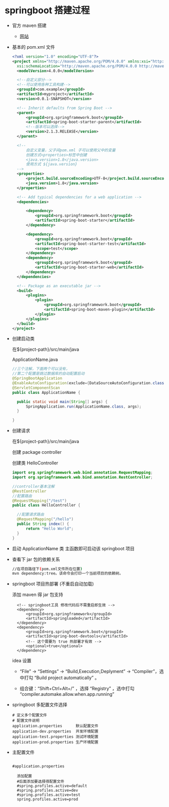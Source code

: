 # springboot 搭建过程

- 官方 maven 搭建

  - [网站](https://start.spring.io/)

- 基本的 pom.xml 文件

  ```xml
  <?xml version="1.0" encoding="UTF-8"?>
  <project xmlns="http://maven.apache.org/POM/4.0.0" xmlns:xsi="http://www.w3.org/2001/XMLSchema-instance"
  	xsi:schemaLocation="http://maven.apache.org/POM/4.0.0 http://maven.apache.org/xsd/maven-4.0.0.xsd">
  	<modelVersion>4.0.0</modelVersion>

  	<!--自定义部分-->
  	<!--可以使用各种工具构建-->
  	<groupId>com.example</groupId>
  	<artifactId>myproject</artifactId>
  	<version>0.0.1-SNAPSHOT</version>

  	<!-- Inherit defaults from Spring Boot -->
  	<parent>
  		<groupId>org.springframework.boot</groupId>
  		<artifactId>spring-boot-starter-parent</artifactId>
  		<!--版本可以选择-->
  		<version>2.1.3.RELEASE</version>
  	</parent>

  	<!--
  		自定义变量，父子间pom.xml 子可以使用父中的变量
  		创建方式<properties>标签中创建
  		<java.version>1.8</java.version>
  		使用方式 ${java.version}
  	-->
  	<properties>
  		<project.build.sourceEncoding>UTF-8</project.build.sourceEncoding>
  		<java.version>1.8</java.version>
  	</properties>

  	<!-- Add typical dependencies for a web application -->
  	<dependencies>

  		<dependency>
  			<groupId>org.springframework.boot</groupId>
  			<artifactId>spring-boot-starter</artifactId>
  		</dependency>

  		<dependency>
  			<groupId>org.springframework.boot</groupId>
  			<artifactId>spring-boot-starter-test</artifactId>
  			<scope>test</scope>
  		</dependency>
  		<dependency>
  			<groupId>org.springframework.boot</groupId>
  			<artifactId>spring-boot-starter-web</artifactId>
  		</dependency>
  	</dependencies>

  	<!-- Package as an executable jar -->
  	<build>
  		<plugins>
  			<plugin>
  				<groupId>org.springframework.boot</groupId>
  				<artifactId>spring-boot-maven-plugin</artifactId>
  			</plugin>
  		</plugins>
  	</build>
  </project>
  ```

- 创建启动类

  在${project-path}/src/main/java

  ApplicationName.java

  ```java
  //三个注解，下面两个可以没有，
  //第二个配置是跳过数据库的自动配置启动
  @SpringBootApplication
  @EnableAutoConfiguration(exclude={DataSourceAutoConfiguration.class})
  @ServletComponentScan
  public class ApplicationName {

  	public static void main(String[] args) {
  		SpringApplication.run(ApplicationName.class, args);
  	}

  }
  ```

- 创建请求

  在${project-path}/src/main/java

  创建 package controller

  创建类 HelloController

  ```java
  import org.springframework.web.bind.annotation.RequestMapping;
  import org.springframework.web.bind.annotation.RestController;

  //controller基本注解
  @RestController
  //配置路由
  @RequestMapping("/test")
  public class HelloController {

  	//配置请求路由
  	@RequestMapping("/hello")
  	public String index() {
  		return "Hello World";
  	}
  }
  ```

- 启动 ApplicationName 类 主函数即可启动该 springboot 项目

- 查看下 jar 包的依赖关系

  ```sh
  //在项目路径下(pom.xml文件所在位置)
  mvn dependency:tree。该命令会打印一个当前项目的依赖树。
  ```

- springboot 项目热部署 (不重启自动加载)

  添加 maven 得 jar 包支持

  ```
    <!-- springboot工具 修改代码后不需重启即生效 -->
    <dependency>
        <groupId>org.springframework</groupId>
        <artifactId>springloaded</artifactId>
    </dependency>
    <dependency>
        <groupId>org.springframework.boot</groupId>
        <artifactId>spring-boot-devtools</artifactId>
        <!-- 这个需要为 true 热部署才有效 -->
        <optional>true</optional>
    </dependency>
  ```

  idea 设置

  - “File” -> “Settings” -> “Build,Execution,Deplyment” -> “Compiler”，选中打勾 “Build project automatically” 。

  - 组合键：“Shift+Ctrl+Alt+/” ，选择 “Registry” ，选中打勾 “compiler.automake.allow.when.app.running”

- springboot 多配置文件选择

  ```
  # 定义多个配置文件
  # 配置文件说明
  application.properties      默认配置文件
  application-dev.properties  开发环境配置
  application-test.properties 测试环境配置
  application-prod.properties 生产环境配置
  ```

- 主配置文件

  ```properties

  #application.properties

    添加配置
    #后面添加要选择得配置文件
    #spring.profiles.active=default
    #spring.profiles.active=dev
    #spring.profiles.active=test
    spring.profiles.active=prod
  ```
